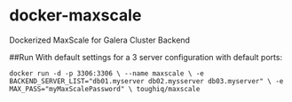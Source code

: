 # docker-maxscale
Dockerized MaxScale for Galera Cluster Backend

##Run
With default settings for a 3 server configuration with default ports:

`docker run -d -p 3306:3306 \
  --name maxscale \
  -e BACKEND_SERVER_LIST="db01.myserver db02.mysserver db03.myserver" \
  -e MAX_PASS="myMaxScalePassword" \
  toughiq/maxscale`
